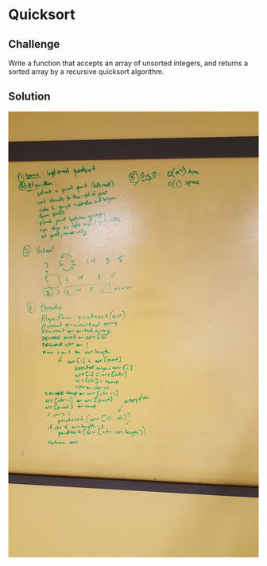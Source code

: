 # Quicksort

## Challenge
Write a function that accepts an array of unsorted integers, and returns a sorted array by a recursive quicksort algorithm.

## Solution
![solution](https://github.com/dsnowb/data-structures-and-algorithms/blob/quicksort/assets/quicksort.jpg)
